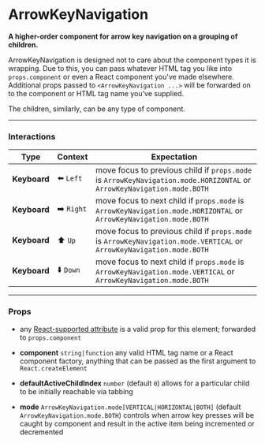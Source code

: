 # ArrowKeyNavigation
__A higher-order component for arrow key navigation on a grouping of children.__

ArrowKeyNavigation is designed not to care about the component types it is wrapping. Due to this, you can pass whatever HTML tag you like into `props.component` or even a React component you've made elsewhere. Additional props passed to `<ArrowKeyNavigation ...>` will be forwarded on to the component or HTML tag name you've supplied.

The children, similarly, can be any type of component.

---

### Interactions

Type | Context | Expectation
---- | ------- | -----------
__Keyboard__ | ⬅️ `Left` | move focus to previous child if `props.mode` is `ArrowKeyNavigation.mode.HORIZONTAL` or `ArrowKeyNavigation.mode.BOTH`
__Keyboard__ | ➡️ `Right` | move focus to next child if `props.mode` is `ArrowKeyNavigation.mode.HORIZONTAL` or `ArrowKeyNavigation.mode.BOTH`
__Keyboard__ | ⬆️ `Up` | move focus to previous child if `props.mode` is `ArrowKeyNavigation.mode.VERTICAL` or `ArrowKeyNavigation.mode.BOTH`
__Keyboard__ | ⬇️ `Down` | move focus to next child if `props.mode` is `ArrowKeyNavigation.mode.VERTICAL` or `ArrowKeyNavigation.mode.BOTH`

---

### Props

- any [React-supported attribute](https://facebook.github.io/react/docs/tags-and-attributes.html#html-attributes) is a valid prop for this element; forwarded
  to `props.component`

- __component__ `string|function`
  any valid HTML tag name or a React component factory, anything that can be passed as the first argument to `React.createElement`

- __defaultActiveChildIndex__ `number`
  (default `0`) allows for a particular child to be initially reachable via tabbing

- __mode__ `ArrowKeyNavigation.mode[VERTICAL|HORIZONTAL|BOTH]`
  (default `ArrowKeyNavigation.mode.BOTH`) controls when arrow key presses will be caught by component and result in the active item being incremented or decremented
